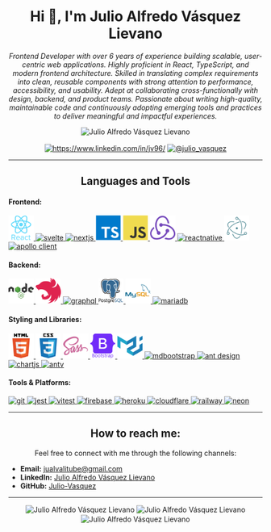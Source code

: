 <h1 align="center">Hi 👋, I'm Julio Alfredo Vásquez Lievano</h1>

<p align="center">
  <em>
    Frontend Developer with over 6 years of experience building scalable, user-centric web applications. Highly proficient in React, TypeScript, and modern frontend architecture. Skilled in translating complex requirements into clean, reusable components with strong attention to performance, accessibility, and usability. Adept at collaborating cross-functionally with design, backend, and product teams. Passionate about writing high-quality, maintainable code and continuously adopting emerging tools and practices to deliver meaningful and impactful experiences.
  </em>
</p>

<p align="center">
  <img src="https://komarev.com/ghpvc/?username=Julio-Vasquez&label=Profile%20views&color=0e75b6&style=flat" alt="Julio Alfredo Vásquez Lievano"/>
</p>

<p align="center">
  <a href="https://linkedin.com/in/jv96/" target="blank"><img align="center" src="https://raw.githubusercontent.com/rahuldkjain/github-profile-readme-generator/master/src/images/icons/Social/linked-in-alt.svg" alt="https://www.linkedin.com/in/jv96/" height="30" width="40" /></a>
  <a href="https://www.hackerearth.com/@julio_vasquez" target="blank"><img align="center" src="https://raw.githubusercontent.com/rahuldkjain/github-profile-readme-generator/master/src/images/icons/Social/hackerearth.svg" alt="@julio_vasquez" height="30" width="40" /></a>
</p>

---

<h2 align="center">Languages and Tools</h2>

<h4 align="left">Frontend:</h4>
<p align="left">
  <a href="https://reactjs.org/" target="_blank" rel="noreferrer"> <img src="https://raw.githubusercontent.com/devicons/devicon/master/icons/react/react-original-wordmark.svg" alt="react" width="50" height="50"/> </a>
  <a href="https://svelte.dev" target="_blank" rel="noreferrer"> <img src="https://upload.wikimedia.org/wikipedia/commons/1/1b/Svelte_Logo.svg" alt="svelte" width="50" height="50"/> </a>
  <a href="https://nextjs.org/" target="_blank" rel="noreferrer"> <img src="https://cdn.worldvectorlogo.com/logos/nextjs-2.svg" alt="nextjs" width="50" height="50"/> </a>
  <a href="https://www.typescriptlang.org/" target="_blank" rel="noreferrer"> <img src="https://raw.githubusercontent.com/devicons/devicon/master/icons/typescript/typescript-original.svg" alt="typescript" width="50" height="50"/> </a>
  <a href="https://developer.mozilla.org/en-US/docs/Web/JavaScript" target="_blank" rel="noreferrer"> <img src="https://raw.githubusercontent.com/devicons/devicon/master/icons/javascript/javascript-original.svg" alt="javascript" width="50" height="50"/> </a>
  <a href="https://redux.js.org" target="_blank" rel="noreferrer"> <img src="https://raw.githubusercontent.com/devicons/devicon/master/icons/redux/redux-original.svg" alt="redux" width="50" height="50"/> </a>
  <a href="https://reactnative.dev/" target="_blank" rel="noreferrer"> <img src="https://reactnative.dev/img/header_logo.svg" alt="reactnative" width="50" height="50"/> </a>
  <a href="https://www.electronjs.org" target="_blank" rel="noreferrer"> <img src="https://raw.githubusercontent.com/devicons/devicon/master/icons/electron/electron-original.svg" alt="electron" width="50" height="50"/> </a>
  <a href="https://www.apollographql.com/docs/react/" target="_blank" rel="noreferrer"> <img src="https://www.vectorlogo.zone/logos/apollographql/apollographql-icon.svg" alt="apollo client" width="50" height="50"/> </a>
</p>

<h4 align="left">Backend:</h4>
<p align="left">
  <a href="https://nodejs.org" target="_blank" rel="noreferrer"> <img src="https://raw.githubusercontent.com/devicons/devicon/master/icons/nodejs/nodejs-original-wordmark.svg" alt="nodejs" width="50" height="50"/> </a>
  <a href="https://nestjs.com/" target="_blank" rel="noreferrer"> <img src="https://raw.githubusercontent.com/devicons/devicon/v2.15.1/icons/nestjs/nestjs-plain.svg" alt="nestjs" width="50" height="50"/> </a>
  <a href="https://graphql.org" target="_blank" rel="noreferrer"> <img src="https://www.vectorlogo.zone/logos/graphql/graphql-icon.svg" alt="graphql" width="50" height="50"/> </a>
  <a href="https://www.postgresql.org" target="_blank" rel="noreferrer"> <img src="https://raw.githubusercontent.com/devicons/devicon/master/icons/postgresql/postgresql-original-wordmark.svg" alt="postgresql" width="50" height="50"/> </a>
  <a href="https://www.mysql.com/" target="_blank" rel="noreferrer"> <img src="https://raw.githubusercontent.com/devicons/devicon/master/icons/mysql/mysql-original-wordmark.svg" alt="mysql" width="50" height="50"/> </a>
  <a href="https://mariadb.org/" target="_blank" rel="noreferrer"> <img src="https://www.vectorlogo.zone/logos/mariadb/mariadb-icon.svg" alt="mariadb" width="50" height="50"/> </a>
</p>

<h4 align="left">Styling and Libraries:</h4>
<p align="left">
  <a href="https://www.w3.org/html/" target="_blank" rel="noreferrer"> <img src="https://raw.githubusercontent.com/devicons/devicon/master/icons/html5/html5-original-wordmark.svg" alt="html5" width="50" height="50"/> </a>
  <a href="https://www.w3schools.com/css/" target="_blank" rel="noreferrer"> <img src="https://raw.githubusercontent.com/devicons/devicon/master/icons/css3/css3-original-wordmark.svg" alt="css3" width="50" height="50"/> </a>
  <a href="https://sass-lang.com" target="_blank" rel="noreferrer"> <img src="https://raw.githubusercontent.com/devicons/devicon/master/icons/sass/sass-original.svg" alt="sass" width="50" height="50"/> </a>
  <a href="https://getbootstrap.com" target="_blank" rel="noreferrer"> <img src="https://raw.githubusercontent.com/devicons/devicon/master/icons/bootstrap/bootstrap-plain-wordmark.svg" alt="bootstrap" width="50" height="50"/> </a>
  <a href="https://mui.com/" target="_blank" rel="noreferrer"> <img src="https://raw.githubusercontent.com/devicons/devicon/v2.15.1/icons/materialui/materialui-original.svg" alt="materialui" width="50" height="50"/> </a>
  <a href="https://mdbootstrap.com/" target="_blank" rel="noreferrer"> <img src="https://mdbcdn.b-cdn.net/img/logo/mdb-transaprent-noshadows.webp" alt="mdbootstrap" width="50" height="50"/> </a>
  <a href="https://ant.design/" target="_blank" rel="noreferrer"> <img src="https://gw.alipayobjects.com/zos/rmsportal/KDpgvguMpGfqaHPjicRK.svg" alt="ant design" width="50" height="50"/> </a>
  <a href="https://www.chartjs.org" target="_blank" rel="noreferrer"> <img src="https://www.chartjs.org/media/logo-title.svg" alt="chartjs" width="50" height="50"/> </a>
  <a href="https://antv.antgroup.com/" target="_blank" rel="noreferrer"> <img src="https://mdn.alipayobjects.com/huamei_qa8qxu/afts/img/A*A-lcQbVTpjwAAAAAAAAAAAAADmJ7AQ/original" alt="antv"/> </a>
</p>

<h4 align="left">Tools & Platforms:</h4>
<p align="left">
  <a href="https://git-scm.com/" target="_blank" rel="noreferrer"> <img src="https://www.vectorlogo.zone/logos/git-scm/git-scm-icon.svg" alt="git" width="50" height="50"/> </a>
  <a href="https://jestjs.io" target="_blank" rel="noreferrer"> <img src="https://www.vectorlogo.zone/logos/jestjsio/jestjsio-icon.svg" alt="jest" width="50" height="50"/> </a>
  <a href="https://vitest.dev" target="_blank" rel="noreferrer"> <img src="https://vitest.dev/logo.svg" alt="vitest" width="50" height="50"/> </a>
  <a href="https://firebase.google.com/" target="_blank" rel="noreferrer"> <img src="https://www.vectorlogo.zone/logos/firebase/firebase-icon.svg" alt="firebase" width="50" height="50"/> </a>
  <a href="https://heroku.com" target="_blank" rel="noreferrer"> <img src="https://www.vectorlogo.zone/logos/heroku/heroku-icon.svg" alt="heroku" width="50" height="50"/> </a>
  <a href="https://www.cloudflare.com/" target="_blank" rel="noreferrer"> <img src="https://www.vectorlogo.zone/logos/cloudflare/cloudflare-icon.svg" alt="cloudflare" width="50" height="50"/> </a>
  <a href="https://railway.app/" target="_blank" rel="noreferrer"> <img src="https://railway.com/brand/logo-light.svg" alt="railway" width="50" height="50"/> </a>
  <a href="https://neon.tech/" target="_blank" rel="noreferrer"> <img src="https://neon.com/brand/neon-logomark-dark-color.svg" alt="neon" width="50" height="50"/> </a>
</p>

---

<h2 align="center">How to reach me:</h2>
<p align="center">
  Feel free to connect with me through the following channels:
  <ul>
    <li><strong>Email:</strong> <a href="mailto:jualvalitube@gmail.com">jualvalitube@gmail.com</a></li>
    <li><strong>LinkedIn:</strong> <a href="https://linkedin.com/in/jv96/" target="_blank">Julio Alfredo Vásquez Lievano</a></li>
    <li><strong>GitHub:</strong> <a href="https://github.com/Julio-Vasquez" target="_blank">Julio-Vasquez</a></li>
  </ul>
</p>

---

<p align="center">
  <img align="center" src="https://github-readme-stats.vercel.app/api/top-langs?username=Julio-Vasquez&show_icons=true&locale=en&layout=compact" alt="Julio Alfredo Vásquez Lievano" />
  <img align="center" src="https://github-readme-stats.vercel.app/api?username=Julio-Vasquez&show_icons=true&locale=en" alt="Julio Alfredo Vásquez Lievano" />
  <img align="center" src="https://github-readme-streak-stats.herokuapp.com/?user=Julio-Vasquez&" alt="Julio Alfredo Vásquez Lievano" />
</p>

